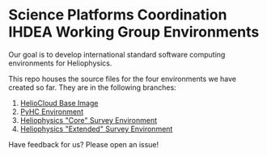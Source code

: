 # Science Platforms Coordination IHDEA Working Group Environments

Our goal is to develop international standard software computing environments for Heliophysics.

This repo houses the source files for the four environments we have created so far. They are in the following branches:
1. [HelioCloud Base Image](https://github.com/heliophysicsPy/science-platforms-coordination/tree/heliocloud-base-2025-update)
2. [PyHC Environment](https://github.com/heliophysicsPy/science-platforms-coordination/tree/pyhc)
3. [Heliophysics "Core" Survey Environment](https://github.com/heliophysicsPy/science-platforms-coordination/tree/heliocloud-base-w-survey-core)
4. [Heliophysics "Extended" Survey Environment](https://github.com/heliophysicsPy/science-platforms-coordination/tree/heliocloud-base-w-survey-extended)

Have feedback for us? Please open an issue!